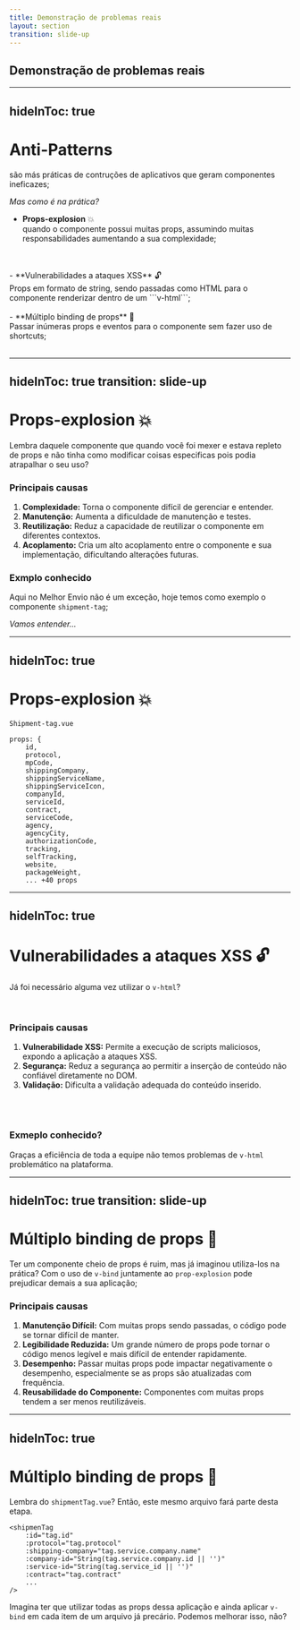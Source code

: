 ```yaml
---
title: Demonstração de problemas reais
layout: section
transition: slide-up
---
```


<!-- Styles Management -->
<section>
  <h1 class="section-title">
    Demonstração de problemas reais
  </h1>
</section>

---
hideInToc: true
---

# Anti-Patterns

são más práticas de contruções de aplicativos que geram componentes ineficazes;

<i>Mas como é na prática?</i>

- **Props-explosion** 💥 <br> quando o componente possui muitas props, assumindo muitas responsabilidades aumentando a sua complexidade;
<br>
<br>
- **Vulnerabilidades a ataques XSS** 🔓 <br> Props em formato de string, sendo passadas como HTML para o componente renderizar dentro de um ```v-html```;
<br>
<br>
- **Múltiplo binding de props** 🧬 <br> Passar inúmeras props e eventos para o componente sem fazer uso de shortcuts;
<br>
<br>

---
hideInToc: true
transition: slide-up
---

# Props-explosion 💥

Lembra daquele componente que quando você foi mexer e estava repleto de props e não tinha como modificar coisas especificas pois podia atrapalhar o seu uso?

### Principais causas
1. **Complexidade:** Torna o componente difícil de gerenciar e entender.
2. **Manutenção:** Aumenta a dificuldade de manutenção e testes.
3. **Reutilização:** Reduz a capacidade de reutilizar o componente em diferentes contextos.
4. **Acoplamento:** Cria um alto acoplamento entre o componente e sua implementação, dificultando alterações futuras.

### Exmplo conhecido
Aqui no Melhor Envio não é um exceção, hoje temos como exemplo o componente  `shipment-tag`;

<i>Vamos entender...</i>

---
hideInToc: true
---

# Props-explosion 💥

`Shipment-tag.vue`

```
props: {
    id,
    protocol,
    mpCode,
    shippingCompany,
    shippingServiceName,
    shippingServiceIcon,
    companyId,
    serviceId,
    contract,
    serviceCode,
    agency,
    agencyCity,
    authorizationCode,
    tracking,
    selfTracking,
    website,
    packageWeight,
    ... +40 props
```

---
hideInToc: true
---

# Vulnerabilidades a ataques XSS 🔓

Já foi necessário alguma vez utilizar o `v-html`?

<br>

### Principais causas
1. **Vulnerabilidade XSS:** Permite a execução de scripts maliciosos, expondo a aplicação a ataques XSS.
2. **Segurança:** Reduz a segurança ao permitir a inserção de conteúdo não confiável diretamente no DOM.
3. **Validação:** Dificulta a validação adequada do conteúdo inserido.

<br>
<br>

### Exmeplo conhecido?
Graças a eficiência de toda a equipe não temos problemas de `v-html` problemático na plataforma.

---
hideInToc: true
transition: slide-up
---

# Múltiplo binding de props 🧬

Ter um componente cheio de props é ruim, mas já imaginou utiliza-los na prática? Com o uso de `v-bind` juntamente ao `prop-explosion` pode prejudicar demais a sua aplicação;

### Principais causas
1. **Manutenção Difícil:** Com muitas props sendo passadas, o código pode se tornar difícil de manter.
2. **Legibilidade Reduzida:** Um grande número de props pode tornar o código menos legível e mais difícil de entender rapidamente.
3. **Desempenho:** Passar muitas props pode impactar negativamente o desempenho, especialmente se as props são atualizadas com frequência.
4. **Reusabilidade do Componente:** Componentes com muitas props tendem a ser menos reutilizáveis.

---
hideInToc: true
---

# Múltiplo binding de props 🧬

Lembra do `shipmentTag.vue`? Então, este mesmo arquivo fará parte desta etapa.

```
<shipmenTag 
    :id="tag.id"
    :protocol="tag.protocol"
    :shipping-company="tag.service.company.name"
    :company-id="String(tag.service.company.id || '')"
    :service-id="String(tag.service_id || '')"
    :contract="tag.contract"
    ...
/>
```

Imagina ter que utilizar todas as props dessa aplicação e ainda aplicar `v-bind` em cada item de um arquivo já precário. Podemos melhorar isso, não?